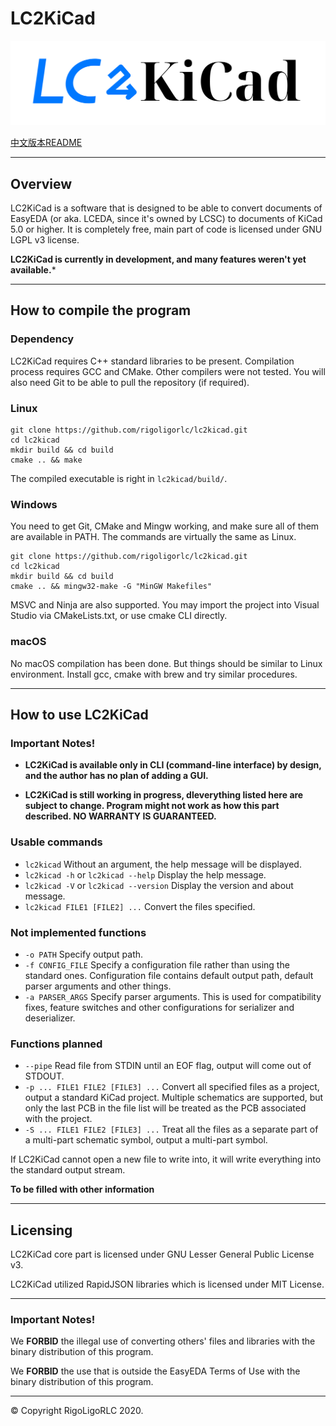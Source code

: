 # LC2KiCad

![The LC2KiCad Logo. This Logo is licensed under CC-BY-SA 3.0 license.](./docs/LC2KiCad-Logo.svg)

[中文版本README](./docs/README.zh_CN.md)

---

## Overview

LC2KiCad is a software that is designed to be able to convert documents of EasyEDA (or aka. LCEDA, since it's owned by LCSC) to documents of KiCad 5.0 or higher. It is completely free, main part of code is licensed under GNU LGPL v3 license.

**LC2KiCad is currently in development, and many features weren't yet available.***

---

## How to compile the program

### Dependency

LC2KiCad requires C++ standard libraries to be present. Compilation process requires GCC and CMake. Other compilers were not tested. You will also need Git to be able to pull the repository (if required).

### Linux

```shell
git clone https://github.com/rigoligorlc/lc2kicad.git
cd lc2kicad
mkdir build && cd build
cmake .. && make
```

The compiled executable is right in `lc2kicad/build/`.

### Windows

You need to get Git, CMake and Mingw working, and make sure all of them are available in PATH. The commands are virtually the same as Linux.

```
git clone https://github.com/rigoligorlc/lc2kicad.git
cd lc2kicad
mkdir build && cd build
cmake .. && mingw32-make -G "MinGW Makefiles"
```

MSVC and Ninja are also supported. You may import the project into Visual Studio via CMakeLists.txt, or use cmake CLI directly.
### macOS

No macOS compilation has been done. But things should be similar to Linux environment. Install gcc, cmake with brew and try similar procedures.

---

## How to use LC2KiCad

### Important Notes!

- **LC2KiCad is available only in CLI (command-line interface) by design, and the author has no plan of adding a GUI.**

- **LC2KiCad is still working in progress, dleverything listed here are subject to change. Program might not work as how this part described. NO WARRANTY IS GUARANTEED.**

  
### Usable commands
- `lc2kicad`  Without an argument, the help message will be displayed.
- `lc2kicad -h` or `lc2kicad --help` Display the help message.
- `lc2kicad -V` or `lc2kicad --version` Display the version and about message.
- `lc2kicad FILE1 [FILE2] ...` Convert the files specified.

### Not implemented functions
- `-o PATH` Specify output path.
- `-f CONFIG_FILE` Specify a configuration file rather than using the standard ones. Configuration file contains default output path, default parser arguments and other things.
- `-a PARSER_ARGS` Specify parser arguments. This is used for compatibility fixes, feature switches and other configurations for serializer and deserializer.

### Functions planned
- `--pipe` Read file from STDIN until an EOF flag, output will come out of STDOUT.
- `-p ... FILE1 FILE2 [FILE3] ...` Convert all specified files as a project, output a standard KiCad project. Multiple schematics are supported, but only the last PCB in the file list will be treated as the PCB associated with the project.
- `-S ... FILE1 FILE2 [FILE3] ...` Treat all the files as a separate part of a multi-part schematic symbol, output a multi-part symbol.


If LC2KiCad cannot open a new file to write into, it will write everything into the standard output stream.

**To be filled with other information**

---

## Licensing

LC2KiCad core part is licensed under GNU Lesser General Public License v3.

LC2KiCad utilized RapidJSON libraries which is licensed under MIT License.

---

### Important Notes!

We **FORBID** the illegal use of converting others' files and libraries with the binary distribution of this program.

We **FORBID** the use that is outside the EasyEDA Terms of Use with the binary distribution of this program.

---

© Copyright RigoLigoRLC 2020.
